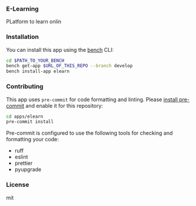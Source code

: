 ### E-Learning

PLatform to learn onlin

### Installation

You can install this app using the [bench](https://github.com/frappe/bench) CLI:

```bash
cd $PATH_TO_YOUR_BENCH
bench get-app $URL_OF_THIS_REPO --branch develop
bench install-app elearn
```

### Contributing

This app uses `pre-commit` for code formatting and linting. Please [install pre-commit](https://pre-commit.com/#installation) and enable it for this repository:

```bash
cd apps/elearn
pre-commit install
```

Pre-commit is configured to use the following tools for checking and formatting your code:

- ruff
- eslint
- prettier
- pyupgrade

### License

mit
